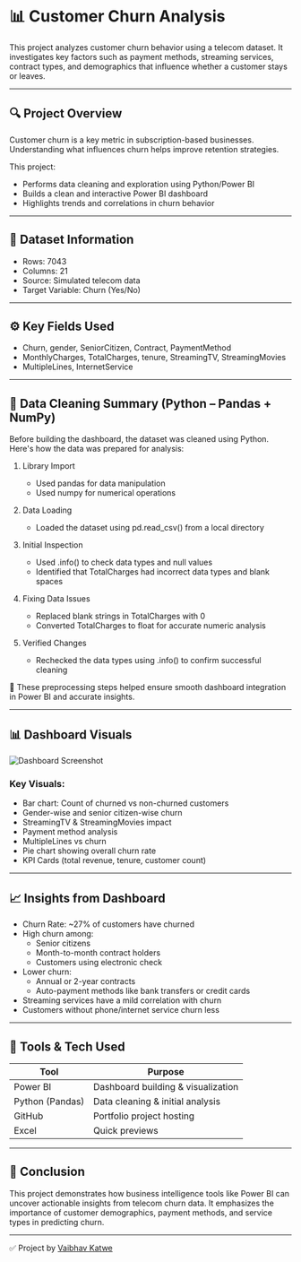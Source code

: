 
# 📊 Customer Churn Analysis

This project analyzes customer churn behavior using a telecom dataset. It investigates key factors such as payment methods, streaming services, contract types, and demographics that influence whether a customer stays or leaves.

---

## 🔍 Project Overview

Customer churn is a key metric in subscription-based businesses. Understanding what influences churn helps improve retention strategies.

This project:
- Performs data cleaning and exploration using Python/Power BI
- Builds a clean and interactive Power BI dashboard
- Highlights trends and correlations in churn behavior

---

## 📁 Dataset Information

- Rows: 7043  
- Columns: 21  
- Source: Simulated telecom data  
- Target Variable: Churn (Yes/No)

---

## ⚙️ Key Fields Used

- Churn, gender, SeniorCitizen, Contract, PaymentMethod  
- MonthlyCharges, TotalCharges, tenure, StreamingTV, StreamingMovies  
- MultipleLines, InternetService

---

## 🧹 Data Cleaning Summary (Python – Pandas + NumPy)

Before building the dashboard, the dataset was cleaned using Python. Here's how the data was prepared for analysis:

1. Library Import  
   - Used pandas for data manipulation  
   - Used numpy for numerical operations

2. Data Loading  
   - Loaded the dataset using pd.read_csv() from a local directory

3. Initial Inspection  
   - Used .info() to check data types and null values  
   - Identified that TotalCharges had incorrect data types and blank spaces

4. Fixing Data Issues  
   - Replaced blank strings in TotalCharges with 0  
   - Converted TotalCharges to float for accurate numeric analysis

5. Verified Changes  
   - Rechecked the data types using .info() to confirm successful cleaning

📌 These preprocessing steps helped ensure smooth dashboard integration in Power BI and accurate insights.

---

## 📊 Dashboard Visuals

![Dashboard Screenshot](https://github.com/vaibhavkatwe17/Customer_Churn_Data_Analytics/blob/main/Chusomer%20churn%20Dashbord%20ss.jpg?raw=true)

### Key Visuals:
- Bar chart: Count of churned vs non-churned customers  
- Gender-wise and senior citizen-wise churn  
- StreamingTV & StreamingMovies impact  
- Payment method analysis  
- MultipleLines vs churn  
- Pie chart showing overall churn rate  
- KPI Cards (total revenue, tenure, customer count)

---

## 📈 Insights from Dashboard

- Churn Rate: ~27% of customers have churned
- High churn among:  
  - Senior citizens  
  - Month-to-month contract holders  
  - Customers using electronic check
- Lower churn:  
  - Annual or 2-year contracts  
  - Auto-payment methods like bank transfers or credit cards
- Streaming services have a mild correlation with churn  
- Customers without phone/internet service churn less

---

## 🧰 Tools & Tech Used

| Tool | Purpose |
|------|---------|
| Power BI | Dashboard building & visualization |
| Python (Pandas) | Data cleaning & initial analysis |
| GitHub | Portfolio project hosting |
| Excel | Quick previews |

---

## 📌 Conclusion

This project demonstrates how business intelligence tools like Power BI can uncover actionable insights from telecom churn data. It emphasizes the importance of customer demographics, payment methods, and service types in predicting churn.

---

✅ Project by [Vaibhav Katwe](https://github.com/vaibhavkatwe17)
